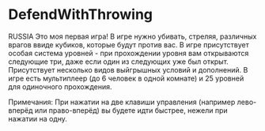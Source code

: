 # DefendWithThrowing
RUSSIA
Это моя первая игра!
В игре нужно убивать, стреляя, различных врагов ввиде кубиков, которые будут против вас. В игре присутствует особая система уровней - при прохождении уровня вам
открываются следующие три, даже если один из следующих уже был открыт. Присутствует несколько видов выйгрышных условий и дополнений. В игре есть мультиплеер 
(до 6 человек в одной комнате) и 25 уровней для одиночного прохождения.

Примечания:
При нажатии на две клавиши управления (например лево-вперёд или право-вперёд) вы будете идти быстрее, нежели при нажатии на одну.
